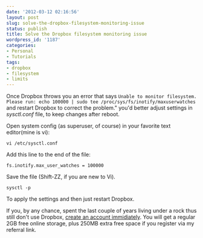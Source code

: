 ```yaml
---
date: '2012-03-12 02:16:56'
layout: post
slug: solve-the-dropbox-filesystem-monitoring-issue
status: publish
title: Solve the Dropbox filesystem monitoring issue
wordpress_id: '1187'
categories:
- Personal
- Tutorials
tags:
- dropbox
- filesystem
- limits
---
```


Once Dropbox throws you an error that says `Unable to monitor filesystem. Please run: echo 100000 | sudo tee /proc/sys/fs/inotify/maxuserwatches` and restart Dropbox to correct the problem." you'd better adjust settings in _sysctl.conf_ file, to keep changes after reboot.

Open system config (as superuser, of course) in your favorite text editor(mine is vi):


    
    vi /etc/sysctl.conf



Add this line to the end of the file:


    
    fs.inotify.max_user_watches = 100000


Save the file (Shift-ZZ, if you are new to Vi). 


    
    sysctl -p



To apply the settings and then just restart Dropbox.

If you, by any chance, spent the last couple of years living under a rock thus still don't use Dropbox, [create an account immidiately](http://db.tt/ql5EuYN). You will get a regular 2GB free online storage, plus 250MB extra free space if you register via my referral link.
